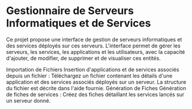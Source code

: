 # Gestionnaire de Serveurs Informatiques et de Services

Ce projet propose une interface de gestion de serveurs informatiques et des services déployés sur ces serveurs. L'interface permet de gérer les serveurs, les services, les applications et les utilisateurs, avec la capacité d'ajouter, de modifier, de supprimer et de visualiser ces entités.


Importation de Fichiers
Insertion d'applications et de services associés depuis un fichier : Téléchargez un fichier contenant les détails d'une application et des services associés déployés sur un serveur. La structure du fichier est décrite dans l'aide fournie.
Génération de Fiches
Génération de fiches de services : Créez des fiches détaillant les services lancés sur un serveur donné.
